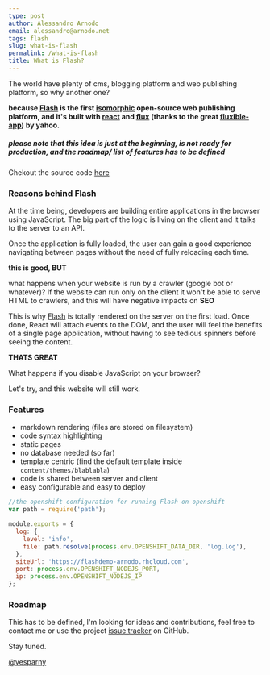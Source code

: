 ```yaml
---
type: post
author: Alessandro Arnodo
email: alessandro@arnodo.net
tags: flash
slug: what-is-flash
permalink: /what-is-flash
title: What is Flash?
---
```


The world have plenty of cms, blogging platform and web publishing platform, so why another one?

**because [Flash](https://github.com/vesparny/flash) is the first [isomorphic](http://nerds.airbnb.com/isomorphic-javascript-future-web-apps/) open-source web publishing platform, and it's  built with [react](http://facebook.github.io/react/) and [flux](http://facebook.github.io/flux/) (thanks to the great [fluxible-app](https://github.com/yahoo/fluxible-app/)) by yahoo.**

##### please note that this idea is just at the beginning, is not ready for production, and the roadmap/ list of features has to be defined

Chekout the source code [here](https://github.com/vesparny/flash)

### Reasons behind Flash

At the time being, developers are building entire applications in the browser using JavaScript.
The big part of the logic is living on the client and it talks to the server to an API.

Once the application is fully loaded, the user can gain a good experience navigating between pages without the need of fully reloading each time.

**this is good, BUT**

what happens when your website is run by a crawler (google bot or whatever)?
If the website can run only on the client it won't be able to serve HTML to crawlers, and this will have negative impacts on **SEO**

This is why [Flash](https://github.com/vesparny/flash) is totally rendered on the server on the first load. Once done, React will attach events to the DOM, and the user will feel the benefits of a single page application, without having to see tedious spinners before seeing the content.

**THATS GREAT**

What happens if you disable JavaScript on your browser?

Let's try, and this website will still work.

### Features

* markdown rendering (files are stored on filesystem)
* code syntax highlighting
* static pages
* no database needed (so far)
* template centric (find the default template inside `content/themes/blablabla`)
* code is shared between server and client
* easy configurable and easy to deploy

```javascript
//the openshift configuration for running Flash on openshift
var path = require('path');

module.exports = {
  log: {
    level: 'info',
    file: path.resolve(process.env.OPENSHIFT_DATA_DIR, 'log.log'),
  },
  siteUrl: 'https://flashdemo-arnodo.rhcloud.com',
  port: process.env.OPENSHIFT_NODEJS_PORT,
  ip: process.env.OPENSHIFT_NODEJS_IP
};

```


### Roadmap

This has to be defined, I'm looking for ideas and contributions, feel free to contact me or use the project [issue tracker](https://github.com/vesparny/flash/issues) on GitHub.

Stay tuned.

[@vesparny](http://twitter.com/vesparny/)

